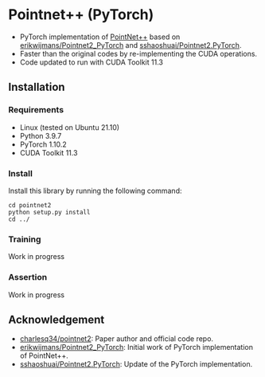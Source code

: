 # Pointnet++ (PyTorch)

* PyTorch implementation of [PointNet++](https://arxiv.org/abs/1706.02413) based on [erikwijmans/Pointnet2_PyTorch](https://github.com/erikwijmans/Pointnet2_PyTorch) and [sshaoshuai/Pointnet2.PyTorch](https://github.com/sshaoshuai/Pointnet2.PyTorch).
* Faster than the original codes by re-implementing the CUDA operations.
* Code updated to run with CUDA Toolkit 11.3

## Installation
### Requirements
* Linux (tested on Ubuntu 21.10)
* Python 3.9.7
* PyTorch 1.10.2
* CUDA Toolkit 11.3

### Install
Install this library by running the following command:

```shell
cd pointnet2
python setup.py install
cd ../
```

### Training
Work in progress

### Assertion
Work in progress

## Acknowledgement
* [charlesq34/pointnet2](https://github.com/charlesq34/pointnet2): Paper author and official code repo.
* [erikwijmans/Pointnet2_PyTorch](https://github.com/erikwijmans/Pointnet2_PyTorch): Initial work of PyTorch implementation of PointNet++.
* [sshaoshuai/Pointnet2.PyTorch](https://github.com/sshaoshuai/Pointnet2.PyTorch): Update of the PyTorch implementation.
